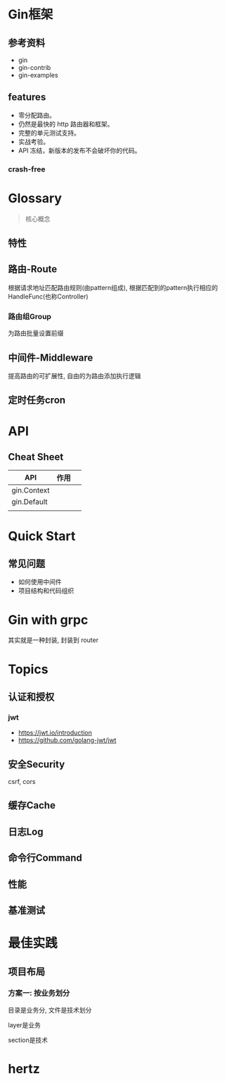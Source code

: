 # Gin框架



## 参考资料

- gin
- gin-contrib
- gin-examples

## features

- 零分配路由。
- 仍然是最快的 http 路由器和框架。
- 完整的单元测试支持。
- 实战考验。
- API 冻结，新版本的发布不会破坏你的代码。



### crash-free



# Glossary

> 核心概念



## 特性

## 路由-Route

根据请求地址匹配路由规则(由pattern组成), 根据匹配到的pattern执行相应的HandleFunc(也称Controller)

### 路由组Group

为路由批量设置前缀

## 中间件-Middleware

提高路由的可扩展性, 自由的为路由添加执行逻辑

## 定时任务cron

# API

## Cheat Sheet

| API         | 作用 |      |
| ----------- | ---- | ---- |
| gin.Context |      |      |
| gin.Default |      |      |
|             |      |      |

# Quick Start

## 常见问题

- 如何使用中间件
- 项目结构和代码组织

# Gin with grpc

其实就是一种封装, 封装到 router

# Topics

## 认证和授权

### jwt

- https://jwt.io/introduction
- https://github.com/golang-jwt/jwt

## 安全Security

csrf, cors

## 缓存Cache

## 日志Log

## 命令行Command

## 性能

## 基准测试

# 最佳实践



## 项目布局

### 方案一: 按业务划分

目录是业务分, 文件是技术划分

layer是业务

section是技术



# hertz

